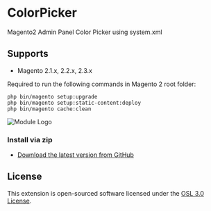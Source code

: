 # ColorPicker
Magento2 Admin Panel Color Picker using system.xml

## Supports

- Magento 2.1.x, 2.2.x, 2.3.x

Required to run the following commands in Magento 2 root folder:

```
php bin/magento setup:upgrade
php bin/magento setup:static-content:deploy
php bin/magento cache:clean
```
![Module Logo](app/code/V4U/SalesGrid/docs/ConfigurationSettingsStoresMagentoAdmin.png)

### Install via zip

* [Download the latest version from GitHub](https://github.com/vrajeshkpatel/ColorPicker.git)


## License

This extension is open-sourced software licensed under the [OSL 3.0 License](https://opensource.org/licenses/osl-3.0).
